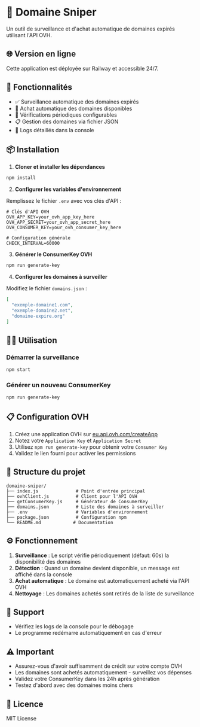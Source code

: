 # 🎯 Domaine Sniper

Un outil de surveillance et d'achat automatique de domaines expirés utilisant l'API OVH.

## 🌐 Version en ligne

Cette application est déployée sur Railway et accessible 24/7.

## 🚀 Fonctionnalités

- ✅ Surveillance automatique des domaines expirés
- 🛒 Achat automatique des domaines disponibles
- 🔄 Vérifications périodiques configurables
- 📋 Gestion des domaines via fichier JSON
- 📝 Logs détaillés dans la console

## 📦 Installation

1. **Cloner et installer les dépendances**
```bash
npm install
```

2. **Configurer les variables d'environnement**

Remplissez le fichier `.env` avec vos clés d'API :

```env
# Clés d'API OVH
OVH_APP_KEY=your_ovh_app_key_here
OVH_APP_SECRET=your_ovh_app_secret_here
OVH_CONSUMER_KEY=your_ovh_consumer_key_here

# Configuration générale
CHECK_INTERVAL=60000
```

3. **Générer le ConsumerKey OVH**
```bash
npm run generate-key
```

4. **Configurer les domaines à surveiller**

Modifiez le fichier `domains.json` :
```json
[
  "exemple-domaine1.com",
  "exemple-domaine2.net",
  "domaine-expire.org"
]
```

## 🏃‍♂️ Utilisation

### Démarrer la surveillance
```bash
npm start
```

### Générer un nouveau ConsumerKey
```bash
npm run generate-key
```

## 📋 Configuration OVH

1. Créez une application OVH sur [eu.api.ovh.com/createApp](https://eu.api.ovh.com/createApp)
2. Notez votre `Application Key` et `Application Secret`
3. Utilisez `npm run generate-key` pour obtenir votre `Consumer Key`
4. Validez le lien fourni pour activer les permissions

## 🔧 Structure du projet

```
domaine-sniper/
├── index.js              # Point d'entrée principal
├── ovhClient.js          # Client pour l'API OVH
├── getConsumerKey.js     # Générateur de ConsumerKey
├── domains.json          # Liste des domaines à surveiller
├── .env                  # Variables d'environnement
├── package.json          # Configuration npm
└── README.md            # Documentation
```

## ⚙️ Fonctionnement

1. **Surveillance** : Le script vérifie périodiquement (défaut: 60s) la disponibilité des domaines
2. **Détection** : Quand un domaine devient disponible, un message est affiché dans la console
3. **Achat automatique** : Le domaine est automatiquement acheté via l'API OVH
4. **Nettoyage** : Les domaines achetés sont retirés de la liste de surveillance

## 🛟 Support

- Vérifiez les logs de la console pour le débogage
- Le programme redémarre automatiquement en cas d'erreur

## ⚠️ Important

- Assurez-vous d'avoir suffisamment de crédit sur votre compte OVH
- Les domaines sont achetés automatiquement - surveillez vos dépenses
- Validez votre ConsumerKey dans les 24h après génération
- Testez d'abord avec des domaines moins chers

## 📄 Licence

MIT License

